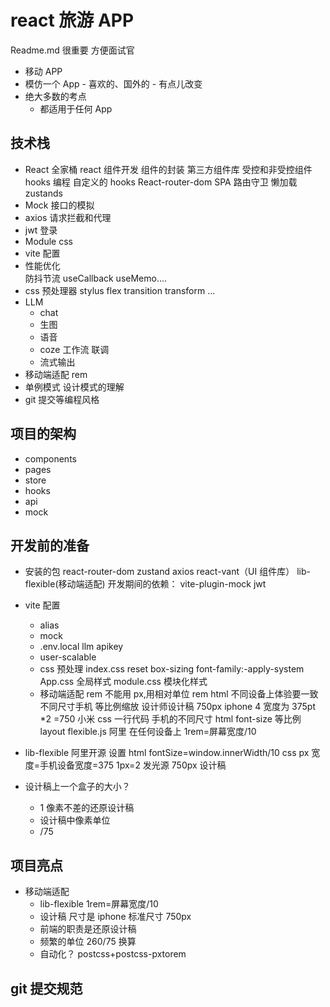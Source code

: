 # react 旅游 APP

Readme.md 很重要 方便面试官

- 移动 APP
- 模仿一个 App - 喜欢的、国外的 - 有点儿改变
- 绝大多数的考点
  - 都适用于任何 App

## 技术栈

- React 全家桶
  react 组件开发
  组件的封装
  第三方组件库
  受控和非受控组件
  hooks 编程 自定义的 hooks
  React-router-dom
  SPA
  路由守卫
  懒加载
  zustands
- Mock 接口的模拟
- axios 请求拦截和代理
- jwt 登录
- Module css
- vite 配置
- 性能优化  
   防抖节流
  useCallback useMemo....
- css 预处理器 stylus
  flex transition transform ...
- LLM
  - chat
  - 生图
  - 语音
  - coze 工作流 联调
  - 流式输出
- 移动端适配
  rem
- 单例模式 设计模式的理解
- git 提交等编程风格

## 项目的架构

- components
- pages
- store
- hooks
- api
- mock

## 开发前的准备

- 安装的包
  react-router-dom zustand axios
  react-vant（UI 组件库） lib-flexible(移动端适配)
  开发期间的依赖：
  vite-plugin-mock jwt
- vite 配置
  - alias
  - mock
  - .env.local
    llm apikey
  - user-scalable
  - css 预处理
    index.css reset
    box-sizing font-family:-apply-system
    App.css 全局样式
    module.css 模块化样式
  - 移动端适配 rem
    不能用 px,用相对单位 rem html
    不同设备上体验要一致
    不同尺寸手机 等比例缩放
    设计师设计稿 750px iphone 4 宽度为 375pt \*2 =750
    小米
    css 一行代码 手机的不同尺寸 html font-size 等比例
    layout
    flexible.js 阿里 在任何设备上
    1rem=屏幕宽度/10
- lib-flexible
  阿里开源
  设置 html fontSize=window.innerWidth/10
  css px 宽度=手机设备宽度=375
  1px=2 发光源
  750px 设计稿

- 设计稿上一个盒子的大小？
  - 1 像素不差的还原设计稿
  - 设计稿中像素单位
  - /75

## 项目亮点

- 移动端适配
  - lib-flexible 1rem=屏幕宽度/10
  - 设计稿 尺寸是 iphone 标准尺寸 750px
  - 前端的职责是还原设计稿
  - 频繁的单位 260/75 换算
  - 自动化？
    postcss+postcss-pxtorem

## git 提交规范
